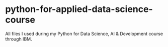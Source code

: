 # python-for-applied-data-science-course
All files I used during my Python for Data Science, AI &amp; Development course through IBM.
